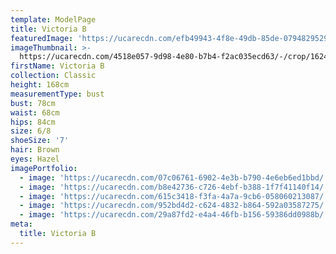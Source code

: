 ```yaml
---
template: ModelPage
title: Victoria B
featuredImage: 'https://ucarecdn.com/efb49943-4f8e-49db-85de-079482952927/'
imageThumbnail: >-
  https://ucarecdn.com/4518e057-9d98-4e80-b7b4-f2ac035ecd63/-/crop/1624x1540/9,0/-/preview/
firstName: Victoria B
collection: Classic
height: 168cm
measurementType: bust
bust: 78cm
waist: 68cm
hips: 84cm
size: 6/8
shoeSize: '7'
hair: Brown
eyes: Hazel
imagePortfolio:
  - image: 'https://ucarecdn.com/07c06761-6902-4e3b-b790-4e6eb6ed1bbd/'
  - image: 'https://ucarecdn.com/b8e42736-c726-4ebf-b388-1f7f41140f14/'
  - image: 'https://ucarecdn.com/615c3418-f3fa-4a7a-9cb6-058060213087/'
  - image: 'https://ucarecdn.com/952bd4d2-c624-4832-b864-592a03587275/'
  - image: 'https://ucarecdn.com/29a87fd2-e4a4-46fb-b156-59386dd0988b/'
meta:
  title: Victoria B
---
```


